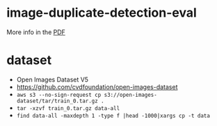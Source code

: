 # image-duplicate-detection-eval

More info in the [PDF](image_near_duplicate_detection_for_spam_detection_using_CNN.pdf)

# dataset
* Open Images Dataset V5
* https://github.com/cvdfoundation/open-images-dataset
* `aws s3 --no-sign-request cp s3://open-images-dataset/tar/train_0.tar.gz .`
* `tar -xzvf train_0.tar.gz data-all`
* `find data-all -maxdepth 1 -type f |head -1000|xargs cp -t data`
